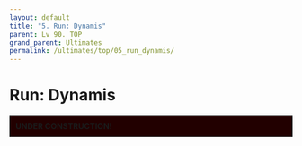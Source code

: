 ```yaml
---
layout: default
title: "5. Run: Dynamis"
parent: Lv 90. TOP
grand_parent: Ultimates
permalink: /ultimates/top/05_run_dynamis/
---
```


# Run: Dynamis

<div style="background-color: #200 ; padding: 10px; border: 1px solid;">
<b>UNDER CONSTRUCTION!</b>
</div>
